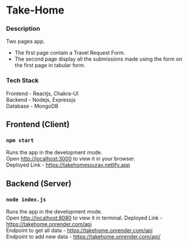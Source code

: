 # Take-Home

### Description

Two pages app.

- The first page contain a Travel Request Form.
- The second page display all the submissions made using the form on the first page in tabular form.

### Tech Stack

Frontend - Reactjs, Chakra-UI
<br/>
Backend - Nodejs, Expressjs
<br/>
Database - MongoDB

## Frontend (Client)

### `npm start`

Runs the app in the development mode.\
Open [http://localhost:3000](http://localhost:3000) to view it in your browser.\
Deployed Link - https://takehomesourav.netlify.app

## Backend (Server)

### `node index.js`

Runs the app in the development mode.\
Open [http://localhost:8080](http://localhost:8080) to view it in terminal.
Deployed Link - https://takehome.onrender.com/api
<br/>
Endpoint to get all data - https://takehome.onrender.com/api
<br/>
Endpoint to add new data - https://takehome.onrender.com/api/

